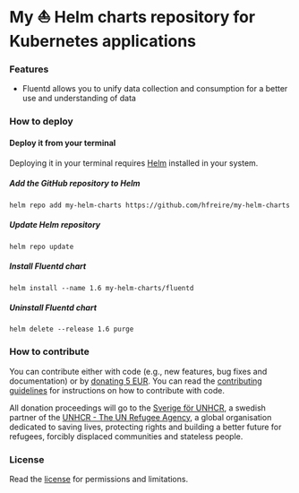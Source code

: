 # My :boat: Helm charts repository for Kubernetes applications

>

### Features
* Fluentd allows you to unify data collection and consumption for a better use and understanding of data

### How to deploy

#### Deploy it from your terminal
Deploying it in your terminal requires [Helm](https://helm.sh/) installed in your system.

##### Add the GitHub repository to Helm
```
helm repo add my-helm-charts https://github.com/hfreire/my-helm-charts
```

##### Update Helm repository
```
helm repo update
```

##### Install Fluentd chart
```
helm install --name 1.6 my-helm-charts/fluentd
```

##### Uninstall Fluentd chart
```
helm delete --release 1.6 purge
```

### How to contribute
You can contribute either with code (e.g., new features, bug fixes and documentation) or by [donating 5 EUR](https://paypal.me/hfreire/5). You can read the [contributing guidelines](CONTRIBUTING.md) for instructions on how to contribute with code.

All donation proceedings will go to the [Sverige för UNHCR](https://sverigeforunhcr.se), a swedish partner of the [UNHCR - The UN Refugee Agency](http://www.unhcr.org), a global organisation dedicated to saving lives, protecting rights and building a better future for refugees, forcibly displaced communities and stateless people.

### License
Read the [license](./LICENSE.md) for permissions and limitations.
